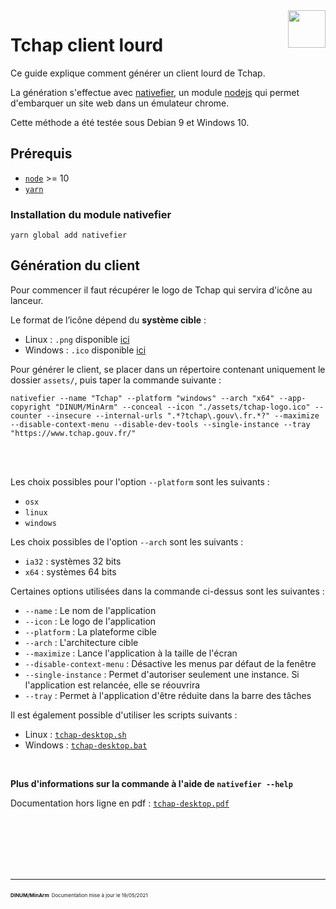 <img src="https://tchap.gouv.fr/themes/tchap/img/logos/tchap-logo.svg" style="float: right;" width="60">

# Tchap client lourd

Ce guide explique comment générer un client lourd de Tchap.

La génération s'effectue avec [nativefier](https://github.com/jiahaog/nativefier), un module [nodejs](https://nodejs.org/fr/) qui permet d'embarquer un site web dans un émulateur chrome.

Cette méthode a été testée sous Debian 9 et Windows 10.

## Prérequis

- [`node`](https://nodejs.org/en/) >= 10
- [`yarn`](https://yarnpkg.com/package/yarn)

### Installation du module nativefier
`yarn global add nativefier`

## Génération du client
Pour commencer il faut récupérer le logo de Tchap qui servira d'icône au lanceur.

Le format de l’icône dépend du **système cible** :

- Linux : `.png` disponible [ici](https://raw.githubusercontent.com/dinsic-pim/tchap-desktop/main/assets/tchap-logo.png)
- Windows : `.ico` disponible [ici](https://raw.githubusercontent.com/dinsic-pim/tchap-desktop/main/assets/tchap-logo.ico)

Pour générer le client, se placer dans un répertoire contenant uniquement le dossier `assets/`, puis taper la commande suivante :

``` shell
nativefier --name "Tchap" --platform "windows" --arch "x64" --app-copyright "DINUM/MinArm" --conceal --icon "./assets/tchap-logo.ico" --counter --insecure --internal-urls ".*?tchap\.gouv\.fr.*?" --maximize --disable-context-menu --disable-dev-tools --single-instance --tray "https://www.tchap.gouv.fr/"
```

<br />
<br />

Les choix possibles pour l'option `--platform` sont les suivants :

- `osx`
- `linux`
- `windows`

Les choix possibles de l'option `--arch` sont les suivants :

- `ia32` : systèmes 32 bits
- `x64` : systèmes 64 bits

Certaines options utilisées dans la commande ci-dessus sont les suivantes :
- `--name` : Le nom de l'application
- `--icon` : Le logo de l'application
- `--platform` : La plateforme cible
- `--arch` : L'architecture cible
- `--maximize` : Lance l'application à la taille de l'écran
- `--disable-context-menu` : Désactive les menus par défaut de la fenêtre
- `--single-instance` : Permet d'autoriser seulement une instance. Si l'application est relancée, elle se réouvrira
- `--tray` : Permet à l'application d'être réduite dans la barre des tâches

Il est également possible d'utiliser les scripts suivants :
- Linux : [`tchap-desktop.sh`](https://raw.githubusercontent.com/dinsic-pim/tchap-desktop/main/tchap-desktop.sh)
- Windows : [`tchap-desktop.bat`](https://raw.githubusercontent.com/dinsic-pim/tchap-desktop/main/tchap-desktop.bat)

<br />

**Plus d'informations sur la commande à l'aide de `nativefier --help`**

Documentation hors ligne en pdf : [`tchap-desktop.pdf`](https://raw.githubusercontent.com/dinsic-pim/tchap-desktop/main/tchap-desktop.pdf)

<br />
<br />
<br />
<br />
<br />

<hr>
<span style="font-size: 8px; font-weight: bold;">DINUM/MinArm</span>
<span style="font-size: 8px;">Documentation mise à jour le 19/05/2021</span>

